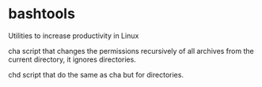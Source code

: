 # bashtools
Utilities to increase productivity in Linux

cha script that changes the permissions recursively of all archives from the current directory, it ignores directories.

chd script that do the same as cha but for directories.
